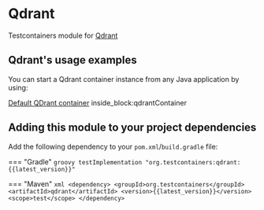 # Qdrant

Testcontainers module for [Qdrant](https://registry.hub.docker.com/r/qdrant/qdrant)

## Qdrant's usage examples

You can start a Qdrant container instance from any Java application by using:

<!--codeinclude-->
[Default QDrant container](../../modules/qdrant/src/test/java/org/testcontainers/qdrant/QdrantContainerTest.java) inside_block:qdrantContainer
<!--/codeinclude-->

## Adding this module to your project dependencies

Add the following dependency to your `pom.xml`/`build.gradle` file:

=== "Gradle"
    ```groovy
    testImplementation "org.testcontainers:qdrant:{{latest_version}}"
    ```

=== "Maven"
    ```xml
    <dependency>
        <groupId>org.testcontainers</groupId>
        <artifactId>qdrant</artifactId>
        <version>{{latest_version}}</version>
        <scope>test</scope>
    </dependency>
    ```
